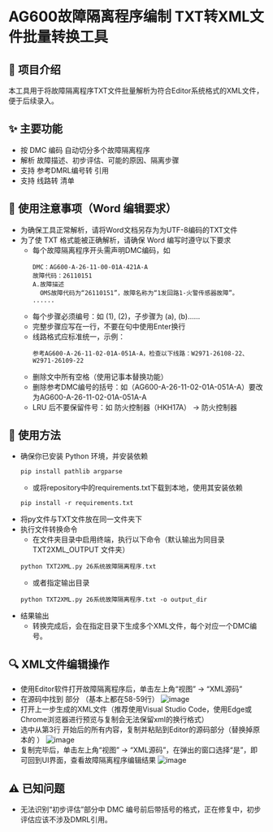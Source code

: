 # AG600故障隔离程序编制 TXT转XML文件批量转换工具

## 📌 项目介绍
  本工具用于将故障隔离程序TXT文件批量解析为符合Editor系统格式的XML文件，便于后续录入。

## ✨ 主要功能
- 按 DMC 编码 自动切分多个故障隔离程序
- 解析 故障描述、初步评估、可能的原因、隔离步骤
- 支持 参考DMRL编号转 <dmRef> 引用
- 支持 线路转 <randomList> 清单

## 📄 使用注意事项（Word 编辑要求）
- 为确保工具正常解析，请将Word文档另存为为UTF-8编码的TXT文件
- 为了使 TXT 格式能被正确解析，请确保 Word 编写时遵守以下要求
  - 每个故障隔离程序开头需声明DMC编码，如
    <pre><code>DMC：AG600-A-26-11-00-01A-421A-A
    故障代码：26110151
    A.故障描述
      OMS故障代码为“26110151”，故障名称为“1发回路1-火警传感器故障”。
    ......</code></pre>
  - 每个步骤必须编号：如 (1), (2)，子步骤为 (a), (b)……
  - 完整步骤应写在一行，不要在句中使用Enter换行
  - 线路格式应标准统一，示例：
    <pre><code>参考AG600-A-26-11-02-01A-051A-A，检查以下线路：W2971-26108-22、W2971-26109-22</code></pre>
  - 删除文中所有空格（使用记事本替换功能）
  - 删除参考DMC编号的括号：如（AG600-A-26-11-02-01A-051A-A）要改为AG600-A-26-11-02-01A-051A-A
  - LRU 后不要保留件号：如 防火控制器（HKH17A） → 防火控制器

## 🚀 使用方法
- 确保你已安装 Python 环境，并安装依赖
  <pre><code>pip install pathlib argparse</code></pre>
  - 或将repository中的requirements.txt下载到本地，使用其安装依赖
   <pre><code>pip install -r requirements.txt</code></pre>
- 将py文件与TXT文件放在同一文件夹下
- 执行文件转换命令
  - 在文件夹目录中启用终端，执行以下命令（默认输出为同目录 TXT2XML_OUTPUT 文件夹）
  <pre><code>python TXT2XML.py 26系统故障隔离程序.txt</code></pre>
  - 或者指定输出目录
  <pre><code>python TXT2XML.py 26系统故障隔离程序.txt -o output_dir</code></pre>
- 结果输出
  - 转换完成后，会在指定目录下生成多个XML文件，每个对应一个DMC编号。

## 🔍 XML文件编辑操作
- 使用Editor软件打开故障隔离程序后，单击左上角“视图” → “XML源码”
- 在源码中找到 <content> 部分 （基本上都在58-59行）
 ![image](https://github.com/user-attachments/assets/80ba88c6-00cd-4199-a632-57efa274279b)
- 打开上一步生成的XML文件（推荐使用Visual Studio Code，使用Edge或Chrome浏览器进行预览与复制会无法保留xml的换行格式）
- 选中从第3行 <content> 开始后的所有内容，复制并粘贴到Editor的源码部分（替换掉原本的 <content> ）
 ![image](https://github.com/user-attachments/assets/bab81c00-c41f-4eea-9e9c-db7108fe6a26)
- 复制完毕后，单击左上角“视图” → “XML源码”，在弹出的窗口选择“是”，即可回到UI界面，查看故障隔离程序编辑结果
 ![image](https://github.com/user-attachments/assets/eeeab2a3-f79f-46ae-bc57-e7cc0d28555c)

## ⚠️ 已知问题
- 无法识别“初步评估”部分中 DMC 编号前后带括号的格式，正在修复中，初步评估应该不涉及DMRL引用。

